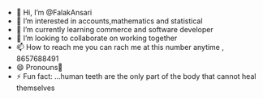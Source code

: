 - 👋 Hi, I’m @FalakAnsari
- 👀 I’m interested in accounts,mathematics and statistical
- 🌱 I’m currently learning commerce and software developer
- 💞️ I’m looking to collaborate on  working together
- 📫 How to reach me you can rach me at this number anytime , 8657688491
- 😄 Pronouns🥇
- ⚡ Fun fact: ...human teeth are the only part of the body that cannot heal themselves

<!---
FalakAnsari is a ✨ special ✨ repository because its `README.md` (this file) appears on your GitHub profile.
You can click the Preview link to take a look at your changes.
--->
